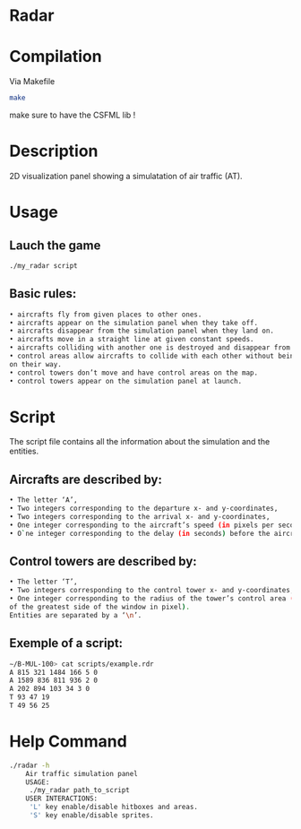 # Radar

# Compilation

Via Makefile

```bash
make
``` 
make sure to have the CSFML lib !

# Description

2D visualization panel showing a simulatation of air traffic (AT).

# Usage
## Lauch the game
```bash
./my_radar script
```

## Basic rules:
```bash
• aircrafts fly from given places to other ones.
• aircrafts appear on the simulation panel when they take off.
• aircrafts disappear from the simulation panel when they land on.
• aircrafts move in a straight line at given constant speeds.
• aircrafts colliding with another one is destroyed and disappear from the simulation panel.
• control areas allow aircrafts to collide with each other without being destroyed and they can continue
on their way.
• control towers don’t move and have control areas on the map.
• control towers appear on the simulation panel at launch.
```
# Script

The script file contains all the information about the simulation and the entities.

## Aircrafts are described by:
```bash
• The letter ‘A’,
• Two integers corresponding to the departure x- and y-coordinates,
• Two integers corresponding to the arrival x- and y-coordinates,
• One integer corresponding to the aircraft’s speed (in pixels per second),
• O`ne integer corresponding to the delay (in seconds) before the aircraft takes off.
```
## Control towers are described by:
```bash
• The letter ‘T’,
• Two integers corresponding to the control tower x- and y-coordinates,
• One integer corresponding to the radius of the tower’s control area (corresponding to the percentage
of the greatest side of the window in pixel).
Entities are separated by a ‘\n’.
```
## Exemple of a script:
```bash
∼/B-MUL-100> cat scripts/example.rdr
A 815 321 1484 166 5 0
A 1589 836 811 936 2 0
A 202 894 103 34 3 0
T 93 47 19
T 49 56 25
```

# Help Command
```bash
./radar -h
    Air traffic simulation panel
    USAGE:
     ./my_radar path_to_script
    USER INTERACTIONS:
     'L' key enable/disable hitboxes and areas.
     'S' key enable/disable sprites.
